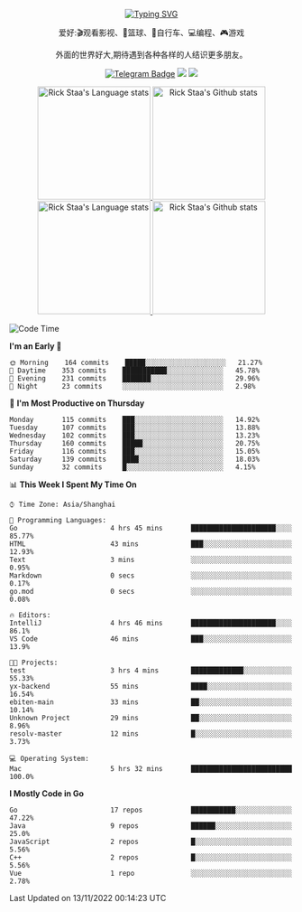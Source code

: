 <div align="center"> 

[![Typing SVG](https://readme-typing-svg.herokuapp.com?size=25&duration=2500&color=eeeeee&vCenter=true&width=200&height=40&lines=Hi+there+%F0%9F%91%8B%F0%9F%8F%BB;I'm+DanBai)](https://git.io/typing-svg)

爱好:🎬观看影视、🏀篮球、🚴自行车、💻编程、🎮游戏

外面的世界好大,期待遇到各种各样的人结识更多朋友。

[![Telegram Badge](https://img.shields.io/badge/-Telegram-blue?style=flat&logo=Telegram&logoColor=white)](https://t.me/danbai9420) 
[![](https://img.shields.io/badge/-Blog-brightgreen?style=flat&logo=Blogger&logoColor=white)](https://p00q.cn)
[![](https://img.shields.io/badge/-Email-red?style=flat&logo=Mail.Ru&logoColor=white)](mailto:danbai@88.com)
</div>

<!-- Light Mode -->
<div align="center"> 
<a href="https://github.com/anuraghazra/github-readme-stats#gh-light-mode-only">
<img height=200 src="https://github-readme-stats-git-master-rstaa-rickstaa.vercel.app/api/top-langs/?username=danbai225&layout=compact&langs_count=10&hide_border=1&role=OWNER,COLLABORATOR#gh-light-mode-only" alt="Rick Staa's Language stats" />
</a>
<a href="https://github.com/anuraghazra/github-readme-stats#gh-light-mode-only">
<img height=200 src="https://github-readme-stats-git-master-rstaa-rickstaa.vercel.app/api?username=danbai225&show_icons=true&count_private=true&line_height=28&hide_border=1&include_all_commits=true&card_width=450&role=OWNER,COLLABORATOR&exclude_repo=github-readme-stats#gh-light-mode-only" alt="Rick Staa's Github stats" />
</a>
</div>

<!-- Dark Mode -->
<div align="center"> 
<a href="https://github.com/anuraghazra/github-readme-stats#gh-dark-mode-only">
<img height=200 src="https://github-readme-stats-git-master-rstaa-rickstaa.vercel.app/api/top-langs/?username=danbai225&layout=compact&langs_count=10&hide_border=1&role=OWNER,COLLABORATOR&theme=github_dark#gh-dark-mode-only" alt="Rick Staa's Language stats" />
</a>
<a href="https://github.com/anuraghazra/github-readme-stats#gh-dark-mode-only">
<img height=200 src="https://github-readme-stats-git-master-rstaa-rickstaa.vercel.app/api?username=danbai225&show_icons=true&count_private=true&line_height=28&hide_border=1&include_all_commits=true&card_width=450&role=OWNER,COLLABORATOR&exclude_repo=github-readme-stats&theme=github_dark#gh-dark-mode-only" alt="Rick Staa's Github stats" />
</a>
</div>

<!--START_SECTION:waka-->
![Code Time](http://img.shields.io/badge/Code%20Time-132%20hrs%2014%20mins-blue)

**I'm an Early 🐤** 

```text
🌞 Morning    164 commits    █████░░░░░░░░░░░░░░░░░░░░   21.27% 
🌆 Daytime    353 commits    ███████████░░░░░░░░░░░░░░   45.78% 
🌃 Evening    231 commits    ███████░░░░░░░░░░░░░░░░░░   29.96% 
🌙 Night      23 commits     ░░░░░░░░░░░░░░░░░░░░░░░░░   2.98%

```
📅 **I'm Most Productive on Thursday** 

```text
Monday       115 commits    ███░░░░░░░░░░░░░░░░░░░░░░   14.92% 
Tuesday      107 commits    ███░░░░░░░░░░░░░░░░░░░░░░   13.88% 
Wednesday    102 commits    ███░░░░░░░░░░░░░░░░░░░░░░   13.23% 
Thursday     160 commits    █████░░░░░░░░░░░░░░░░░░░░   20.75% 
Friday       116 commits    ███░░░░░░░░░░░░░░░░░░░░░░   15.05% 
Saturday     139 commits    ████░░░░░░░░░░░░░░░░░░░░░   18.03% 
Sunday       32 commits     █░░░░░░░░░░░░░░░░░░░░░░░░   4.15%

```


📊 **This Week I Spent My Time On** 

```text
⌚︎ Time Zone: Asia/Shanghai

💬 Programming Languages: 
Go                       4 hrs 45 mins       █████████████████████░░░░   85.77% 
HTML                     43 mins             ███░░░░░░░░░░░░░░░░░░░░░░   12.93% 
Text                     3 mins              ░░░░░░░░░░░░░░░░░░░░░░░░░   0.95% 
Markdown                 0 secs              ░░░░░░░░░░░░░░░░░░░░░░░░░   0.17% 
go.mod                   0 secs              ░░░░░░░░░░░░░░░░░░░░░░░░░   0.08%

🔥 Editors: 
IntelliJ                 4 hrs 46 mins       █████████████████████░░░░   86.1% 
VS Code                  46 mins             ███░░░░░░░░░░░░░░░░░░░░░░   13.9%

🐱‍💻 Projects: 
test                     3 hrs 4 mins        █████████████░░░░░░░░░░░░   55.33% 
yx-backend               55 mins             ████░░░░░░░░░░░░░░░░░░░░░   16.54% 
ebiten-main              33 mins             ██░░░░░░░░░░░░░░░░░░░░░░░   10.14% 
Unknown Project          29 mins             ██░░░░░░░░░░░░░░░░░░░░░░░   8.96% 
resolv-master            12 mins             █░░░░░░░░░░░░░░░░░░░░░░░░   3.73%

💻 Operating System: 
Mac                      5 hrs 32 mins       █████████████████████████   100.0%

```

**I Mostly Code in Go** 

```text
Go                       17 repos            ███████████░░░░░░░░░░░░░░   47.22% 
Java                     9 repos             ██████░░░░░░░░░░░░░░░░░░░   25.0% 
JavaScript               2 repos             █░░░░░░░░░░░░░░░░░░░░░░░░   5.56% 
C++                      2 repos             █░░░░░░░░░░░░░░░░░░░░░░░░   5.56% 
Vue                      1 repo              ░░░░░░░░░░░░░░░░░░░░░░░░░   2.78%

```



 Last Updated on 13/11/2022 00:14:23 UTC
<!--END_SECTION:waka-->
